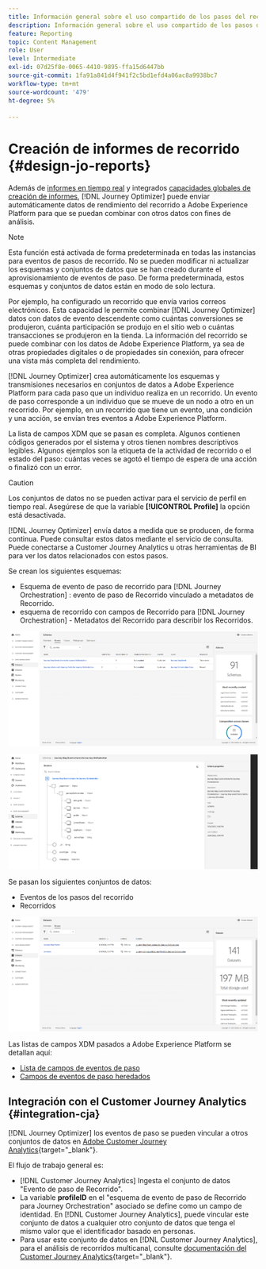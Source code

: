 ```yaml
---
title: Información general sobre el uso compartido de los pasos del recorrido
description: Información general sobre el uso compartido de los pasos del recorrido
feature: Reporting
topic: Content Management
role: User
level: Intermediate
exl-id: 07d25f8e-0065-4410-9895-ffa15d6447bb
source-git-commit: 1fa91a841d4f941f2c5bd1efd4a06ac8a9938bc7
workflow-type: tm+mt
source-wordcount: '479'
ht-degree: 5%

---
```


# Creación de informes de recorrido {#design-jo-reports}

Además de [informes en tiempo real](live-report.md) y integrados [capacidades globales de creación de informes](global-report.md), [!DNL Journey Optimizer] puede enviar automáticamente datos de rendimiento del recorrido a Adobe Experience Platform para que se puedan combinar con otros datos con fines de análisis.

>[!NOTE]
>
>Esta función está activada de forma predeterminada en todas las instancias para eventos de pasos de recorrido. No se pueden modificar ni actualizar los esquemas y conjuntos de datos que se han creado durante el aprovisionamiento de eventos de paso. De forma predeterminada, estos esquemas y conjuntos de datos están en modo de solo lectura.

Por ejemplo, ha configurado un recorrido que envía varios correos electrónicos. Esta capacidad le permite combinar [!DNL Journey Optimizer] datos con datos de evento descendente como cuántas conversiones se produjeron, cuánta participación se produjo en el sitio web o cuántas transacciones se produjeron en la tienda. La información del recorrido se puede combinar con los datos de Adobe Experience Platform, ya sea de otras propiedades digitales o de propiedades sin conexión, para ofrecer una vista más completa del rendimiento.

[!DNL Journey Optimizer] crea automáticamente los esquemas y transmisiones necesarios en conjuntos de datos a Adobe Experience Platform para cada paso que un individuo realiza en un recorrido. Un evento de paso corresponde a un individuo que se mueve de un nodo a otro en un recorrido. Por ejemplo, en un recorrido que tiene un evento, una condición y una acción, se envían tres eventos a Adobe Experience Platform.

La lista de campos XDM que se pasan es completa. Algunos contienen códigos generados por el sistema y otros tienen nombres descriptivos legibles. Algunos ejemplos son la etiqueta de la actividad de recorrido o el estado del paso: cuántas veces se agotó el tiempo de espera de una acción o finalizó con un error.

>[!CAUTION]
>
>Los conjuntos de datos no se pueden activar para el servicio de perfil en tiempo real. Asegúrese de que la variable **[!UICONTROL Profile]** la opción está desactivada.

[!DNL Journey Optimizer] envía datos a medida que se producen, de forma continua. Puede consultar estos datos mediante el servicio de consulta. Puede conectarse a Customer Journey Analytics u otras herramientas de BI para ver los datos relacionados con estos pasos.

Se crean los siguientes esquemas:

* Esquema de evento de paso de recorrido para [!DNL Journey Orchestration] : evento de paso de Recorrido vinculado a metadatos de Recorrido.
* esquema de recorrido con campos de Recorrido para [!DNL Journey Orchestration] - Metadatos del Recorrido para describir los Recorridos.

![](assets/sharing1.png)

![](assets/sharing2.png)

Se pasan los siguientes conjuntos de datos:

* Eventos de los pasos del recorrido
* Recorridos

![](assets/sharing3.png)

Las listas de campos XDM pasados a Adobe Experience Platform se detallan aquí:

* [Lista de campos de eventos de paso](../reports/sharing-field-list.md)
* [Campos de eventos de paso heredados](../reports/sharing-legacy-fields.md)

## Integración con el Customer Journey Analytics {#integration-cja}

[!DNL Journey Optimizer] los eventos de paso se pueden vincular a otros conjuntos de datos en [Adobe Customer Journey Analytics](https://experienceleague.adobe.com/docs/analytics-platform/using/cja-overview/cja-overview.html?lang=es){target=&quot;_blank&quot;}.

El flujo de trabajo general es:

* [!DNL Customer Journey Analytics] Ingesta el conjunto de datos &quot;Evento de paso de Recorrido&quot;.
* La variable **profileID** en el &quot;esquema de evento de paso de Recorrido para Journey Orchestration&quot; asociado se define como un campo de identidad. En [!DNL Customer Journey Analytics], puede vincular este conjunto de datos a cualquier otro conjunto de datos que tenga el mismo valor que el identificador basado en personas.
* Para usar este conjunto de datos en [!DNL Customer Journey Analytics], para el análisis de recorridos multicanal, consulte [documentación del Customer Journey Analytics](https://experienceleague.adobe.com/docs/analytics-platform/using/cja-usecases/cross-channel.html){target=&quot;_blank&quot;}.

